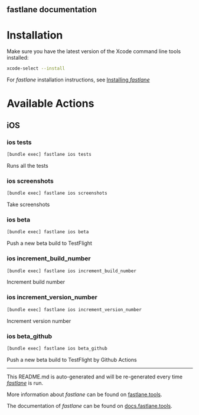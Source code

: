 fastlane documentation
----

# Installation

Make sure you have the latest version of the Xcode command line tools installed:

```sh
xcode-select --install
```

For _fastlane_ installation instructions, see [Installing _fastlane_](https://docs.fastlane.tools/#installing-fastlane)

# Available Actions

## iOS

### ios tests

```sh
[bundle exec] fastlane ios tests
```

Runs all the tests

### ios screenshots

```sh
[bundle exec] fastlane ios screenshots
```

Take screenshots

### ios beta

```sh
[bundle exec] fastlane ios beta
```

Push a new beta build to TestFlight

### ios increment_build_number

```sh
[bundle exec] fastlane ios increment_build_number
```

Increment build number

### ios increment_version_number

```sh
[bundle exec] fastlane ios increment_version_number
```

Increment version number

### ios beta_github

```sh
[bundle exec] fastlane ios beta_github
```

Push a new beta build to TestFlight by Github Actions

----

This README.md is auto-generated and will be re-generated every time [_fastlane_](https://fastlane.tools) is run.

More information about _fastlane_ can be found on [fastlane.tools](https://fastlane.tools).

The documentation of _fastlane_ can be found on [docs.fastlane.tools](https://docs.fastlane.tools).
